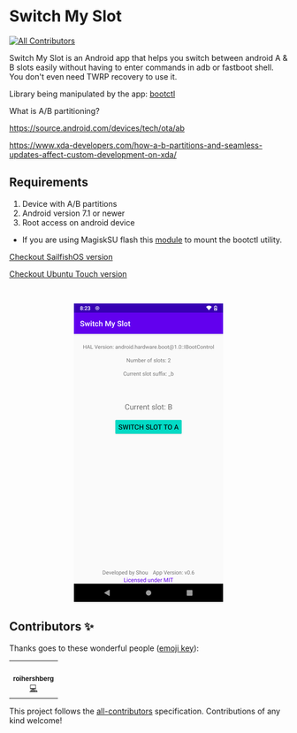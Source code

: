# Switch My Slot
<!-- ALL-CONTRIBUTORS-BADGE:START - Do not remove or modify this section -->
[![All Contributors](https://img.shields.io/badge/all_contributors-1-orange.svg?style=flat-square)](#contributors-)
<!-- ALL-CONTRIBUTORS-BADGE:END -->
Switch My Slot is an Android app that helps you switch between android A & B slots easily without having to enter commands in adb or fastboot shell. You don't even need TWRP recovery to use it.

Library being manipulated by the app: [bootctl](https://android.googlesource.com/platform/system/extras/+/master/bootctl)

What is A/B partitioning?

https://source.android.com/devices/tech/ota/ab

https://www.xda-developers.com/how-a-b-partitions-and-seamless-updates-affect-custom-development-on-xda/

## Requirements
1. Device with A/B partitions
2. Android version 7.1 or newer
3. Root access on android device
* If you are using MagiskSU flash this [module](https://github.com/roihershberg/bootctl-binary) to mount the bootctl utility.

[Checkout SailfishOS version](https://github.com/SailfishOS-MI-A2/Switch-My-Slot-SailfishOS)

[Checkout Ubuntu Touch version](https://github.com/ubports-xiaomi-sdm660/Switch-My-Slot-Ubuntu-Touch)

<br>
<p align="center">
  <img src="https://raw.githubusercontent.com/gibcheesepuffs/Switch-My-Slot-Android/master/Screenshots/1.png">
</p>

## Contributors ✨

Thanks goes to these wonderful people ([emoji key](https://allcontributors.org/docs/en/emoji-key)):

<!-- ALL-CONTRIBUTORS-LIST:START - Do not remove or modify this section -->
<!-- prettier-ignore-start -->
<!-- markdownlint-disable -->
<table>
  <tr>
    <td align="center"><a href="https://github.com/roihershberg"><img src="https://avatars.githubusercontent.com/u/22105369?v=4?s=100" width="100px;" alt=""/><br /><sub><b>roihershberg</b></sub></a><br /><a href="https://github.com/gibcheesepuffs/Switch-My-Slot-Android/commits?author=roihershberg" title="Code">💻</a></td>
  </tr>
</table>

<!-- markdownlint-restore -->
<!-- prettier-ignore-end -->

<!-- ALL-CONTRIBUTORS-LIST:END -->

This project follows the [all-contributors](https://github.com/all-contributors/all-contributors) specification. Contributions of any kind welcome!